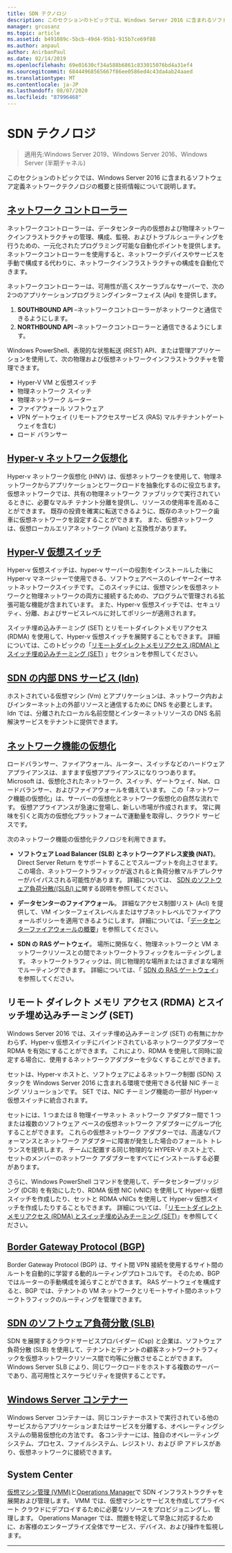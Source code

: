 ```yaml
---
title: SDN テクノロジ
description: このセクションのトピックでは、Windows Server 2016 に含まれるソフトウェア定義ネットワークテクノロジの概要と技術情報について説明します。
manager: grcusanz
ms.topic: article
ms.assetid: b491089c-5bcb-49d4-95b1-915b7ce69f88
ms.author: anpaul
author: AnirbanPaul
ms.date: 02/14/2019
ms.openlocfilehash: 69e01630cf34a588b6861c833015076bd4a31ef4
ms.sourcegitcommit: 68444968565667f86ee0586ed4c43da4ab24aaed
ms.translationtype: MT
ms.contentlocale: ja-JP
ms.lasthandoff: 08/07/2020
ms.locfileid: "87996468"
---
```

# <a name="sdn-technologies"></a>SDN テクノロジ

>適用先:Windows Server 2019、Windows Server 2016、Windows Server (半期チャネル)

このセクションのトピックでは、Windows Server 2016 に含まれるソフトウェア定義ネットワークテクノロジの概要と技術情報について説明します。

## <a name="network-controller"></a>[ネットワーク コントローラー](network-controller/Network-Controller.md)

ネットワークコントローラーは、データセンター内の仮想および物理ネットワークインフラストラクチャの管理、構成、監視、およびトラブルシューティングを行うための、一元化されたプログラミング可能な自動化ポイントを提供します。 ネットワークコントローラーを使用すると、ネットワークデバイスやサービスを手動で構成する代わりに、ネットワークインフラストラクチャの構成を自動化できます。

ネットワークコントローラーは、可用性が高くスケーラブルなサーバーで、次の2つのアプリケーションプログラミングインターフェイス (Api) を提供します。

1. **SOUTHBOUND API** –ネットワークコントローラーがネットワークと通信できるようにします。
2. **NORTHBOUND API** –ネットワークコントローラーと通信できるようにします。

Windows PowerShell、表現的な状態転送 (REST) API、または管理アプリケーションを使用して、次の物理および仮想ネットワークインフラストラクチャを管理できます。

- Hyper-V VM と仮想スイッチ
- 物理ネットワーク スイッチ
- 物理ネットワーク ルーター
- ファイアウォール ソフトウェア
- VPN ゲートウェイ (リモートアクセスサービス (RAS) マルチテナントゲートウェイを含む)
- ロード バランサー

## <a name="hyper-v-network-virtualization"></a>[Hyper-v ネットワーク仮想化](hyper-v-network-virtualization/Hyper-V-Network-Virtualization.md)

Hyper-v ネットワーク仮想化 (HNV) は、仮想ネットワークを使用して、物理ネットワークからアプリケーションとワークロードを抽象化するのに役立ちます。 仮想ネットワークでは、共有の物理ネットワーク ファブリックで実行されているときに、必要なマルチ テナント分離を提供し、リソースの使用率を高めることができます。 既存の投資を確実に転送できるように、既存のネットワーク歯車に仮想ネットワークを設定することができます。 また、仮想ネットワークは、仮想ローカルエリアネットワーク (Vlan) と互換性があります。

## <a name="hyper-v-virtual-switch"></a>[Hyper-V 仮想スイッチ](../../../virtualization/hyper-v-virtual-switch/Hyper-V-Virtual-Switch.md)

Hyper-v 仮想スイッチは、hyper-v サーバーの役割をインストールした後に Hyper-v マネージャーで使用できる、ソフトウェアベースのレイヤー2イーサネットネットワークスイッチです。 このスイッチには、仮想マシンを仮想ネットワークと物理ネットワークの両方に接続するための、プログラムで管理される拡張可能な機能が含まれています。 また、Hyper-v 仮想スイッチでは、セキュリティ、分離、およびサービスレベルに対してポリシーが適用されます。

スイッチ埋め込みチーミング (SET) とリモートダイレクトメモリアクセス (RDMA) を使用して、Hyper-v 仮想スイッチを展開することもできます。 詳細については、このトピックの「[リモートダイレクトメモリアクセス (RDMA) とスイッチ埋め込みチーミング (SET)](#remote-direct-memory-access-rdma-and-switch-embedded-teaming-set) 」セクションを参照してください。

## <a name="internal-dns-service-idns-for-sdn"></a>[SDN の内部 DNS サービス (Idn)](Idns-for-Sdn.md)

ホストされている仮想マシン (Vm) とアプリケーションは、ネットワーク内およびインターネット上の外部リソースと通信するために DNS を必要とします。 Idn では、分離されたローカル名前空間とインターネットリソースの DNS 名前解決サービスをテナントに提供できます。

## <a name="network-function-virtualization"></a>[ネットワーク機能の仮想化](network-function-virtualization/Network-Function-Virtualization.md)

ロードバランサー、ファイアウォール、ルーター、スイッチなどのハードウェアアプライアンスは、ますます仮想アプライアンスになりつつあります。 Microsoft は、仮想化されたネットワーク、スイッチ、ゲートウェイ、Nat、ロードバランサー、およびファイアウォールを備えています。 この「ネットワーク機能の仮想化」は、サーバーの仮想化とネットワーク仮想化の自然な流れです。 仮想アプライアンスが急速に登場し、新しい市場が作成されます。 常に興味を引くと両方の仮想化プラットフォームで運動量を取得し、クラウド サービスです。

次のネットワーク機能の仮想化テクノロジを利用できます。

-   **ソフトウェア Load Balancer (SLB) とネットワークアドレス変換 (NAT)**。 Direct Server Return をサポートすることでスループットを向上させます。この場合、ネットワークトラフィックが返されると負荷分散マルチプレクサーがバイパスされる可能性があります。 詳細については、 [SDN のソフトウェア負荷分散/(SLB/) に](network-function-virtualization/software-load-balancing-for-sdn.md)関する説明を参照してください。

-   **データセンターのファイアウォール**。 詳細なアクセス制御リスト (Acl) を提供して、VM インターフェイスレベルまたはサブネットレベルでファイアウォールポリシーを適用できるようにします。 詳細については、「[データセンターファイアウォールの概要](network-function-virtualization/Datacenter-Firewall-Overview.md)」を参照してください。

-   **SDN の RAS ゲートウェイ**。 場所に関係なく、物理ネットワークと VM ネットワークリソースとの間でネットワークトラフィックをルーティングします。 ネットワークトラフィックは、同じ物理的な場所またはさまざまな場所でルーティングできます。 詳細については、「 [SDN の RAS ゲートウェイ](network-function-virtualization/RAS-Gateway-for-SDN.md)」を参照してください。

## <a name="remote-direct-memory-access-rdma-and-switch-embedded-teaming-set"></a>リモート ダイレクト メモリ アクセス (RDMA) とスイッチ埋め込みチーミング (SET)
Windows Server 2016 では、スイッチ埋め込みチーミング (SET) の有無にかかわらず、Hyper-v 仮想スイッチにバインドされているネットワークアダプターで RDMA を有効にすることができます。 これにより、RDMA を使用して同時に設定する場合に、使用するネットワークアダプターを少なくすることができます。

セットは、Hyper-v ホストと、ソフトウェアによるネットワーク制御 (SDN) スタックを Windows Server 2016 に含まれる環境で使用できる代替 NIC チーミング ソリューションです。 SET では、NIC チーミング機能の一部が Hyper-v 仮想スイッチに統合されます。

セットには、1 つまたは 8 物理イーサネット ネットワーク アダプター間で 1 つまたは複数のソフトウェア ベースの仮想ネットワーク アダプターにグループ化することができます。 これらの仮想ネットワーク アダプターでは、高速なパフォーマンスとネットワーク アダプターに障害が発生した場合のフォールト トレランスを提供します。
チームに配置する同じ物理的な HYPER-V ホスト上で、セットのメンバーのネットワーク アダプターをすべてにインストールする必要があります。

さらに、Windows PowerShell コマンドを使用して、データセンターブリッジング (DCB) を有効にしたり、RDMA 仮想 NIC (vNIC) を使用して Hyper-v 仮想スイッチを作成したり、セットと RDMA vNICs を使用して Hyper-v 仮想スイッチを作成したりすることもできます。 詳細については、「[リモートダイレクトメモリアクセス (RDMA) とスイッチ埋め込みチーミング (SET)](../../../virtualization/hyper-v-virtual-switch/rdma-and-switch-embedded-teaming.md)」を参照してください。

## <a name="border-gateway-protocol-bgp"></a>[Border Gateway Protocol (BGP)](../../../remote/remote-access/bgp/Border-Gateway-Protocol-BGP.md)

Border Gateway Protocol (BGP) は、サイト間 VPN 接続を使用するサイト間のルートを自動的に学習する動的ルーティングプロトコルです。 そのため、BGP ではルーターの手動構成を減らすことができます。   RAS ゲートウェイを構成すると、BGP では、テナントの VM ネットワークとリモートサイト間のネットワークトラフィックのルーティングを管理できます。

## <a name="software-load-balancing-slb-for-sdn"></a>[SDN のソフトウェア負荷分散 (SLB)](network-function-virtualization/software-load-balancing-for-sdn.md)
SDN を展開するクラウドサービスプロバイダー (Csp) と企業は、ソフトウェア負荷分散 (SLB) を使用して、テナントとテナントの顧客ネットワークトラフィックを仮想ネットワークリソース間で均等に分散させることができます。 Windows Server SLB により、同じワークロードをホストする複数のサーバーであり、高可用性とスケーラビリティを提供することです。

## <a name="windows-server-containers"></a>[Windows Server コンテナー](Containers/Container-networking-overview.md)

Windows Server コンテナーは、同じコンテナーホストで実行されている他のサービスからアプリケーションまたはサービスを分離する、オペレーティングシステムの簡易仮想化の方法です。 各コンテナーには、独自のオペレーティングシステム、プロセス、ファイルシステム、レジストリ、および IP アドレスがあり、仮想ネットワークに接続できます。

## <a name="system-center"></a>System Center

[仮想マシン管理 (VMM)](/system-center/vmm/)と[Operations Manager](/system-center/scom/)で SDN インフラストラクチャを展開および管理します。 VMM では、仮想マシンとサービスを作成してプライベート クラウドにデプロイするために必要なリソースをプロビジョニングし、管理します。  Operations Manager では、問題を特定して早急に対応するために、お客様のエンタープライズ全体でサービス、デバイス、および操作を監視します。


---